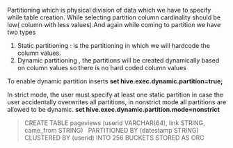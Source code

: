 Partitioning which is physical division of data which we have to specify while table creation. While selecting partition column cardinality should be low( column with less values).And again while coming to partition we have two types 
 1.  Static partitioning  :  is the partitioning in which we will hardcode the column values.
 2. Dynamic partitioning , the partitions will be created dynamically based on column values so there is no hard coded column values

To enable dynamic partition inserts
**set hive.exec.dynamic.partition=true;**

In strict mode, the user must specify at least one static partition in case the user accidentally overwrites all partitions, in nonstrict mode all partitions are allowed to be dynamic.
**set hive.exec.dynamic.partition.mode=nonstrict**

> CREATE TABLE pageviews (userid VARCHAR(64), link STRING, came_from STRING)
>  PARTITIONED BY (datestamp STRING) CLUSTERED BY (userid) INTO 256 BUCKETS STORED AS ORC
